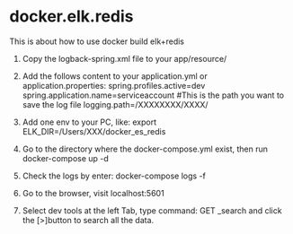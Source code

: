 # docker.elk.redis
This is about how to use docker build elk+redis

1. Copy the logback-spring.xml file to your app/resource/
2. Add the follows content to your application.yml or application.properties:
  spring.profiles.active=dev
  spring.application.name=serviceaccount
  #This is the path you want to save the log file
  logging.path=/XXXXXXXX/XXXX/
3. Add one env to your PC, like: export ELK_DIR=/Users/XXX/docker_es_redis

4. Go to the directory where the docker-compose.yml exist, then run docker-compose up -d
5. Check the logs by enter: 
   docker-compose logs -f
6. Go to the browser, visit localhost:5601
7. Select dev tools at the left Tab, type command: GET _search and click the [>]button to search all the data.